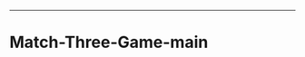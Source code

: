 -------------------------------------------------------------------------------------------
# Match-Three-Game-main
